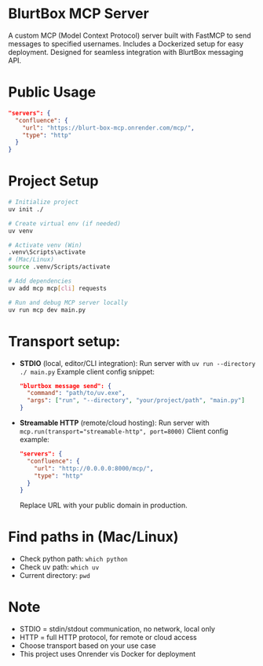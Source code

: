 # BlurtBox MCP Server

A custom MCP (Model Context Protocol) server built with FastMCP to send messages to specified usernames. Includes a Dockerized setup for easy deployment. Designed for seamless integration with BlurtBox messaging API.

# Public Usage

```json
"servers": {
  "confluence": {
    "url": "https://blurt-box-mcp.onrender.com/mcp/",
    "type": "http"
  }
}
```

# Project Setup

```bash
# Initialize project
uv init ./

# Create virtual env (if needed)
uv venv

# Activate venv (Win)
.venv\Scripts\activate
# (Mac/Linux)
source .venv/Scripts/activate

# Add dependencies
uv add mcp mcp[cli] requests

# Run and debug MCP server locally
uv run mcp dev main.py
```

# Transport setup:

- **STDIO** (local, editor/CLI integration):
  Run server with
  `uv run --directory ./ main.py`
  Example client config snippet:

  ```json
  "blurtbox message send": {
    "command": "path/to/uv.exe",
    "args": ["run", "--directory", "your/project/path", "main.py"]
  }
  ```

- **Streamable HTTP** (remote/cloud hosting):
  Run server with
  `mcp.run(transport="streamable-http", port=8000)`
  Client config example:

  ```json
  "servers": {
    "confluence": {
      "url": "http://0.0.0.0:8000/mcp/",
      "type": "http"
    }
  }
  ```

  Replace URL with your public domain in production.

# Find paths in (Mac/Linux)

- Check python path: `which python`
- Check uv path: `which uv`
- Current directory: `pwd`


# Note

- STDIO = stdin/stdout communication, no network, local only
- HTTP = full HTTP protocol, for remote or cloud access
- Choose transport based on your use case
- This project uses Onrender vis Docker for deployment
